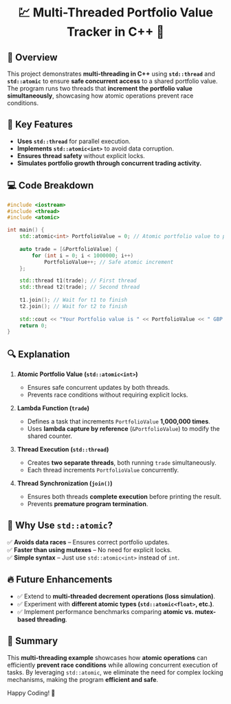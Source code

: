 <div align="center">

# 💹 Multi-Threaded Portfolio Value Tracker in C++ 🚀

</div>


## 📖 Overview
This project demonstrates **multi-threading in C++** using **`std::thread`** and **`std::atomic`** to ensure **safe concurrent access** to a shared portfolio value. The program runs two threads that **increment the portfolio value simultaneously**, showcasing how atomic operations prevent race conditions.



## 🔑 Key Features
- **Uses `std::thread`** for parallel execution.
- **Implements `std::atomic<int>`** to avoid data corruption.
- **Ensures thread safety** without explicit locks.
- **Simulates portfolio growth through concurrent trading activity.**

## 💻 Code Breakdown
```cpp
#include <iostream>
#include <thread>
#include <atomic>

int main() {
    std::atomic<int> PortfolioValue = 0; // Atomic portfolio value to prevent race conditions
    
    auto trade = [&PortfolioValue] {
        for (int i = 0; i < 1000000; i++)
            PortfolioValue++; // Safe atomic increment
    };

    std::thread t1(trade); // First thread
    std::thread t2(trade); // Second thread
    
    t1.join(); // Wait for t1 to finish
    t2.join(); // Wait for t2 to finish
    
    std::cout << "Your Portfolio value is " << PortfolioValue << " GBP.\n";
    return 0;
}
```

## 🔍 Explanation
1. **Atomic Portfolio Value (`std::atomic<int>`)**
   - Ensures safe concurrent updates by both threads.
   - Prevents race conditions without requiring explicit locks.

2. **Lambda Function (`trade`)**
   - Defines a task that increments `PortfolioValue` **1,000,000 times**.
   - Uses **lambda capture by reference** (`&PortfolioValue`) to modify the shared counter.

3. **Thread Execution (`std::thread`)**
   - Creates **two separate threads**, both running `trade` simultaneously.
   - Each thread increments `PortfolioValue` concurrently.

4. **Thread Synchronization (`join()`)**
   - Ensures both threads **complete execution** before printing the result.
   - Prevents **premature program termination**.

## 🚀 Why Use `std::atomic`?
✅ **Avoids data races** – Ensures correct portfolio updates.  
✅ **Faster than using mutexes** – No need for explicit locks.  
✅ **Simple syntax** – Just use `std::atomic<int>` instead of `int`.  

## 🔥 Future Enhancements
- ✅ Extend to **multi-threaded decrement operations (loss simulation)**.
- ✅ Experiment with **different atomic types (`std::atomic<float>`, etc.)**.
- ✅ Implement performance benchmarks comparing **atomic vs. mutex-based threading**.

## 🎯 Summary
This **multi-threading example** showcases how **atomic operations** can efficiently **prevent race conditions** while allowing concurrent execution of tasks. By leveraging `std::atomic`, we eliminate the need for complex locking mechanisms, making the program **efficient and safe**.

Happy Coding! 🎉

